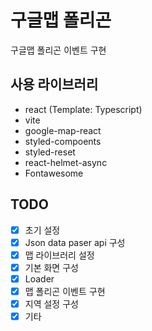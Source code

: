 # 구글맵 폴리곤

구글맵 폴리곤 이벤트 구현

## 사용 라이브러리

- react (Template: Typescript)
- vite
- google-map-react
- styled-compoents
- styled-reset
- react-helmet-async
- Fontawesome

## TODO

- [x] 초기 설정
- [x] Json data paser api 구성
- [x] 맵 라이브러리 설정
- [x] 기본 화면 구성
- [x] Loader
- [x] 맵 폴리곤 이벤트 구현
- [x] 지역 설정 구성
- [x] 기타
